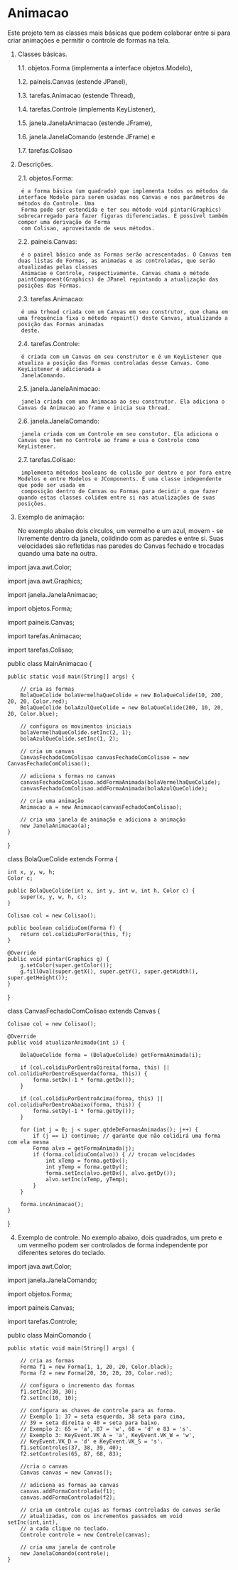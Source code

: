# Animacao

Este projeto tem as classes mais básicas que podem colaborar entre si para criar animações e permitir o controle de formas na tela.

1) Classes básicas.

	1.1. objetos.Forma (implementa a interface objetos.Modelo),
	
	1.2. paineis.Canvas (estende JPanel),
	
	1.3. tarefas.Animacao (estende Thread),
	
	1.4. tarefas.Controle (implementa KeyListener),
	
	1.5. janela.JanelaAnimacao (estende JFrame),
	
	1.6. janela.JanelaComando (estende JFrame) e
	
	1.7. tarefas.Colisao

2) Descrições.

	2.1. objetos.Forma:
	
		é a forma básica (um quadrado) que implementa todos os métodos da interface Modelo para serem usadas nos Canvas e nos parâmetros de métodos do Controle. Uma
		Forma pode ser estendida e ter seu método void pintar(Graphics) sobrecarregado para fazer figuras diferenciadas. É possível também compor uma derivação de Forma
		com Colisao, aproveitando de seus métodos.
		
	2.2. paineis.Canvas:
	
		é o painel básico onde as Formas serão acrescentadas. O Canvas tem duas listas de Formas, as animadas e as controladas, que serão atualizadas pelas classes
		Animacao e Controle, respectivamente. Canvas chama o método paintComponent(Graphics) de JPanel repintando a atualização das posições das Formas.
		
	2.3. tarefas.Animacao:
	
		é uma trhead criada com um Canvas em seu construtor, que chama em uma frequência fixa o método repaint() deste Canvas, atualizando a posição das Formas animadas
		deste.
	
	2.4. tarefas.Controle:
	
		é criada com um Canvas em seu construtor e é um KeyListener que atualiza a posição das Formas controladas desse Canvas. Como KeyListener é adicionada a
		JanelaComando.
		
	2.5. janela.JanelaAnimacao: 
	
		janela criada com uma Animacao ao seu construtor. Ela adiciona o Canvas da Animacao ao frame e inicia sua thread.
	
	2.6. janela.JanelaComando: 
	
		janela criada com um Controle em seu constutor. Ela adiciona o Canvas que tem no Controle ao frame e usa o Controle como KeyListener.
		
	2.7. tarefas.Colisao:
	
		implementa métodos booleans de colisão por dentro e por fora entre Modelos e entre Modelos e JComponents. É uma classe independente que pode ser usada em
		composição dentro de Canvas ou Formas para decidir o que fazer quando estas classes colidem entre si nas atualizações de suas posições.
		
3. Exemplo de animação:

	No exemplo abaixo dois círculos, um vermelho e um azul, movem - se livremente dentro da janela, colidindo com as paredes e entre si. Suas velocidades são refletidas
nas paredes do Canvas fechado e trocadas quando uma bate na outra.
	
import java.awt.Color;

import java.awt.Graphics;

import janela.JanelaAnimacao;

import objetos.Forma;

import paineis.Canvas;

import tarefas.Animacao;

import tarefas.Colisao;

public class MainAnimacao {

	public static void main(String[] args) {
	
		// cria as formas	
		BolaQueColide bolaVermelhaQueColide = new BolaQueColide(10, 200, 20, 20, Color.red);
		BolaQueColide bolaAzulQueColide = new BolaQueColide(200, 10, 20, 20, Color.blue);
		
		// configura os movimentos iniciais
		bolaVermelhaQueColide.setInc(2, 1);
		bolaAzulQueColide.setInc(1, 2);	
		
		// cria um canvas
		CanvasFechadoComColisao canvasFechadoComColisao = new CanvasFechadoComColisao();
		
		// adiciona s formas no canvas
		canvasFechadoComColisao.addFormaAnimada(bolaVermelhaQueColide);
		canvasFechadoComColisao.addFormaAnimada(bolaAzulQueColide);
		
		// cria uma animação
		Animacao a = new Animacao(canvasFechadoComColisao);
		
		// cria uma janela de animação e adiciona a animação
		new JanelaAnimacao(a);
	}	
}

class BolaQueColide extends Forma {

	int x, y, w, h;
	Color c;
	
	public BolaQueColide(int x, int y, int w, int h, Color c) {
		super(x, y, w, h, c);
	}
	
	Colisao col = new Colisao();	
	
	public boolean colidiuCom(Forma f) {
		return col.colidiuPorFora(this, f);
	}
	
	@Override
	public void pintar(Graphics g) {
		g.setColor(super.getColor());
		g.fillOval(super.getX(), super.getY(), super.getWidth(), super.getHeight());
	}
}

class CanvasFechadoComColisao extends Canvas {	

	Colisao col = new Colisao();	
	
	@Override
	public void atualizarAnimado(int i) {
	
		BolaQueColide forma = (BolaQueColide) getFormaAnimada(i);
		
		if (col.colidiuPorDentroDireita(forma, this) || col.colidiuPorDentroEsquerda(forma, this)) {
			forma.setDx(-1 * forma.getDx());
		}
		
		if (col.colidiuPorDentroAcima(forma, this) || col.colidiuPorDentroAbaixo(forma, this)) { 
			forma.setDy(-1 * forma.getDy());
		}
		
		for (int j = 0; j < super.qtdeDeFormasAnimadas(); j++) {
			if (j == i) continue; // garante que não colidirá uma forma com ela mesma			
			Forma alvo = getFormaAnimada(j);
			if (forma.colidiuCom(alvo)) { // trocam velocidades
				int xTemp = forma.getDx();
				int yTemp = forma.getDy();
				forma.setInc(alvo.getDx(), alvo.getDy());
				alvo.setInc(xTemp, yTemp);
			}
		}
		
		forma.incAnimacao();
	}	
}

4. Exemplo de controle.
	No exemplo abaixo, dois quadrados, um preto e um vermelho podem ser controlados de forma independente por diferentes setores do teclado.
	
import java.awt.Color;

import janela.JanelaComando;

import objetos.Forma;

import paineis.Canvas;

import tarefas.Controle;

public class MainComando {

	public static void main(String[] args) {
	
		// cria as formas
		Forma f1 = new Forma(1, 1, 20, 20, Color.black);
		Forma f2 = new Forma(20, 30, 20, 20, Color.red);
		
		// configura o incremento das formas
		f1.setInc(30, 30);
		f2.setInc(10, 10);
		
		// configura as chaves de controle para as forma.
		// Exemplo 1: 37 = seta esquerda, 38 seta para cima, 
		// 39 = seta direita e 40 = seta para baixo.
		// Exemplo 2: 65 = 'a', 87 = 'w', 68 = 'd' e 83 = 's'.
		// Exemplo 3: KeyEvent.VK_A = 'a', KeyEvent.VK_W = 'w',
		// KeyEvent.VK_D = 'd' e KeyEvent.VK_S = 's'.
		f1.setControles(37, 38, 39, 40);
		f2.setControles(65, 87, 68, 83);
		
		//cria o canvas
		Canvas canvas = new Canvas();
		
		// adiciona as formas ao canvas
		canvas.addFormaControlada(f1);
		canvas.addFormaControlada(f2);	
		
		// cria um controle cujas as formas controladas do canvas serão 
		// atualizadas, com os incrementos passados em void setInc(int,int),
		// a cada clique no teclado.
		Controle controle = new Controle(canvas);
		
		// cria uma janela de controle
		new JanelaComando(controle);
	}
